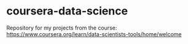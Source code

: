 # coursera-data-science
Repository  for my projects from the course: https://www.coursera.org/learn/data-scientists-tools/home/welcome

